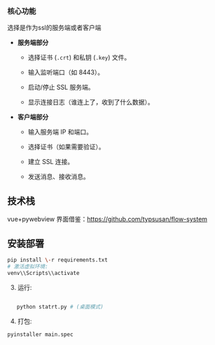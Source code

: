 
### 核心功能

选择是作为ssl的服务端或者客户端

- **服务端部分**
    
    - 选择证书 (`.crt`) 和私钥 (`.key`) 文件。
        
    - 输入监听端口（如 8443）。
        
    - 启动/停止 SSL 服务端。
        
    - 显示连接日志（谁连上了，收到了什么数据）。

        
- **客户端部分**
    
    - 输入服务端 IP 和端口。
        
    - 选择证书（如果需要验证）。
        
    - 建立 SSL 连接。
        
    - 发送消息、接收消息。
    

## 技术栈

vue+pywebview
界面借鉴：https://github.com/typsusan/flow-system
## 安装部署


```bash
pip install \-r requirements.txt
# 激活虚拟环境: 
venv\\Scripts\\activate
```

3. 运行: 
```bash
   
   python statrt.py # (桌面模式)
```
4. 打包:
```bash
pyinstaller main.spec
```

